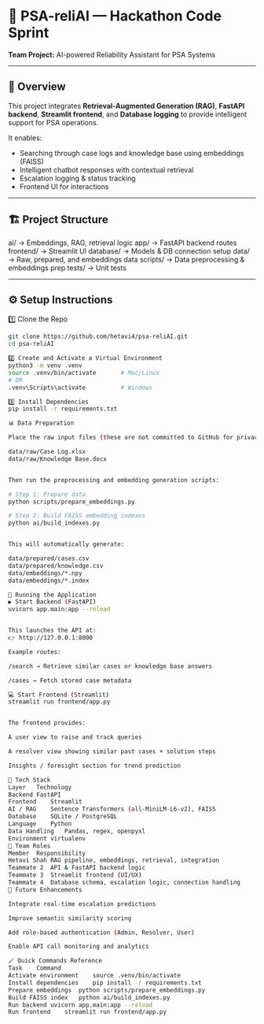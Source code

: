 # 🧠 PSA-reliAI — Hackathon Code Sprint

**Team Project:** AI-powered Reliability Assistant for PSA Systems

---

## 🚀 Overview
This project integrates **Retrieval-Augmented Generation (RAG)**, **FastAPI backend**, **Streamlit frontend**, and **Database logging** to provide intelligent support for PSA operations.

It enables:
- Searching through case logs and knowledge base using embeddings (FAISS)
- Intelligent chatbot responses with contextual retrieval
- Escalation logging & status tracking
- Frontend UI for interactions

---

## 🏗️ Project Structure
ai/ → Embeddings, RAG, retrieval logic
app/ → FastAPI backend routes
frontend/ → Streamlit UI
database/ → Models & DB connection setup
data/ → Raw, prepared, and embeddings data
scripts/ → Data preprocessing & embeddings prep
tests/ → Unit tests


---

## ⚙️ Setup Instructions
1️⃣ Clone the Repo
```bash
git clone https://github.com/hetavi4/psa-reliAI.git
cd psa-reliAI

2️⃣ Create and Activate a Virtual Environment
python3 -m venv .venv
source .venv/bin/activate       # Mac/Linux
# OR
.venv\Scripts\activate          # Windows

3️⃣ Install Dependencies
pip install -r requirements.txt

📊 Data Preparation

Place the raw input files (these are not committed to GitHub for privacy):

data/raw/Case Log.xlsx
data/raw/Knowledge Base.docx


Then run the preprocessing and embedding generation scripts:

# Step 1: Prepare data
python scripts/prepare_embeddings.py

# Step 2: Build FAISS embedding indexes
python ai/build_indexes.py


This will automatically generate:

data/prepared/cases.csv
data/prepared/knowledge.csv
data/embeddings/*.npy
data/embeddings/*.index

🔧 Running the Application
▶️ Start Backend (FastAPI)
uvicorn app.main:app --reload


This launches the API at:
👉 http://127.0.0.1:8000

Example routes:

/search → Retrieve similar cases or knowledge base answers

/cases → Fetch stored case metadata

💻 Start Frontend (Streamlit)
streamlit run frontend/app.py


The frontend provides:

A user view to raise and track queries

A resolver view showing similar past cases + solution steps

Insights / foresight section for trend prediction

🧩 Tech Stack
Layer	Technology
Backend	FastAPI
Frontend	Streamlit
AI / RAG	Sentence Transformers (all-MiniLM-L6-v2), FAISS
Database	SQLite / PostgreSQL
Language	Python
Data Handling	Pandas, regex, openpyxl
Environment	virtualenv
👥 Team Roles
Member	Responsibility
Hetavi Shah	RAG pipeline, embeddings, retrieval, integration
Teammate 2	API & FastAPI backend logic
Teammate 3	Streamlit frontend (UI/UX)
Teammate 4	Database schema, escalation logic, connection handling
🧠 Future Enhancements

Integrate real-time escalation predictions

Improve semantic similarity scoring

Add role-based authentication (Admin, Resolver, User)

Enable API call monitoring and analytics

🪄 Quick Commands Reference
Task	Command
Activate environment	source .venv/bin/activate
Install dependencies	pip install -r requirements.txt
Prepare embeddings	python scripts/prepare_embeddings.py
Build FAISS index	python ai/build_indexes.py
Run backend	uvicorn app.main:app --reload
Run frontend	streamlit run frontend/app.py

